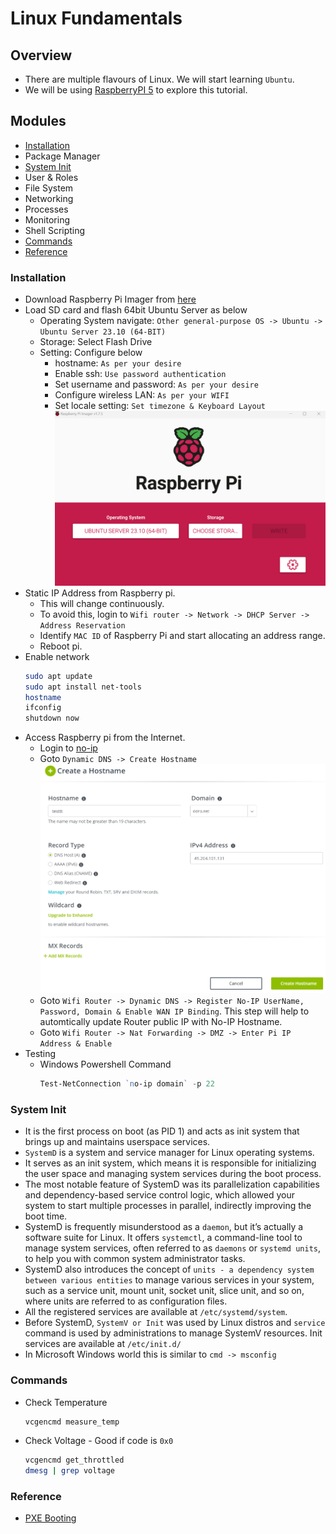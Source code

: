 # Linux Fundamentals

## Overview
- There are multiple flavours of Linux. We will start learning `Ubuntu`.
- We will be using [RaspberryPI 5](https://www.raspberrypi.com/products/raspberry-pi-5/) to explore this tutorial.

## Modules
- [Installation](#installation)
- Package Manager
- [System Init](#system-init)
- User & Roles
- File System
- Networking
- Processes
- Monitoring
- Shell Scripting
- [Commands](#commands)
- [Reference](#reference)

### Installation
- Download Raspberry Pi Imager from [here](https://www.raspberrypi.com/software/)
- Load SD card and flash 64bit Ubuntu Server as below
  - Operating System navigate: `Other general-purpose OS -> Ubuntu -> Ubuntu Server 23.10 (64-BIT)`
  - Storage: Select Flash Drive
  - Setting: Configure below
    - hostname: `As per your desire`
    - Enable ssh: `Use password authentication`
    - Set username and password: `As per your desire`
    - Configure wireless LAN: `As per your WIFI`
    - Set locale setting: `Set timezone & Keyboard Layout`
    ![](../00-Images/pi-imager.png)
- Static IP Address from Raspberry pi. 
  - This will change continuously.
  - To avoid this, login to `Wifi router -> Network -> DHCP Server -> Address Reservation`
  - Identify `MAC ID` of Raspberry Pi and start allocating an address range.
  - Reboot pi.
- Enable network
  ```bash
  sudo apt update
  sudo apt install net-tools
  hostname
  ifconfig
  shutdown now
  ```
- Access Raspberry pi from the Internet.
  - Login to [no-ip](https://www.noip.com/)
  - Goto `Dynamic DNS -> Create Hostname`
    ![](../00-Images/no-ip-hostname.png)
  - Goto `Wifi Router -> Dynamic DNS -> Register No-IP UserName, Password, Domain & Enable WAN IP Binding`. This step will help to automtically update Router public IP with No-IP Hostname.
  - Goto `Wifi Router -> Nat Forwarding -> DMZ -> Enter Pi IP Address & Enable`
- Testing
  - Windows Powershell Command
    ```powershell
    Test-NetConnection `no-ip domain` -p 22
    ```

### System Init
- It is the first process on boot (as PID 1) and acts as init system that brings up and maintains userspace services.
- `SystemD` is a system and service manager for Linux operating systems.
- It serves as an init system, which means it is responsible for initializing the user space and managing system services during the boot process.
- The most notable feature of SystemD was its parallelization capabilities and dependency-based service control logic, which allowed your system to start multiple processes in parallel, indirectly improving the boot time.
- SystemD is frequently misunderstood as a `daemon`, but it’s actually a software suite for Linux. It offers `systemctl`, a command-line tool to manage system services, often referred to as `daemons` or `systemd units`, to help you with common system administrator tasks.
- SystemD also introduces the concept of `units - a dependency system between various entities` to manage various services in your system, such as a service unit, mount unit, socket unit, slice unit, and so on, where units are referred to as configuration files.
- All the registered services are available at `/etc/systemd/system`.
- Before SystemD, `SystemV or Init` was used by Linux distros and `service` command is used by administrations to manage SystemV resources. Init services are available at `/etc/init.d/`
- In Microsoft Windows world this is similar to `cmd -> msconfig`

### Commands
- Check Temperature
  ```bash
  vcgencmd measure_temp
  ```
- Check Voltage - Good if code is `0x0`
  ```bash
  vcgencmd get_throttled
  dmesg | grep voltage
  ```
### Reference
- [PXE Booting](https://linuxhit.com/raspberry-pi-pxe-boot-netbooting-a-pi-4-without-an-sd-card/)
  
